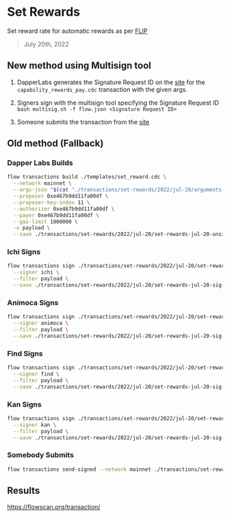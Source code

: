 # Set Rewards

Set reward rate for automatic rewards as per [FLIP](https://github.com/onflow/flips/blob/main/governance/20220718-enable-automatic-rewards.md)

> July 20th, 2022

## New method using Multisign tool

1. DapperLabs generates the Signature Request ID on the [site](https://flow-multisig-git-service-account-onflow.vercel.app/mainnet) for the `capability_rewards_pay.cdc` transaction with the given args.

2. Signers sign with the multisign tool specifying the Signature Request ID
`bash multisig.sh -f flow.json <Signature Request ID>`

3. Someone submits the transaction from the [site](https://flow-multisig-git-service-account-onflow.vercel.app/mainnet)

## Old method (Fallback)

### Dapper Labs Builds


```sh
flow transactions build ./templates/set_reward.cdc \
  --network mainnet \
  --args-json "$(cat "./transactions/set-rewards/2022/jul-20/arguments.json")" \
  --proposer 0xe467b9dd11fa00df \
  --proposer-key-index 11 \
  --authorizer 0xe467b9dd11fa00df \
  --payer 0xe467b9dd11fa00df \
  --gas-limit 1000000 \
  -x payload \
  --save ./transactions/set-rewards/2022/jul-20/set-rewards-jul-20-unsigned.rlp
```

### Ichi Signs

```sh
flow transactions sign ./transactions/set-rewards/2022/jul-20/set-rewards-jul-20-unsigned.rlp \
  --signer ichi \
  --filter payload \
  --save ./transactions/set-rewards/2022/jul-20/set-rewards-jul-20-sig-1.rlp
```

### Animoca Signs

```sh
flow transactions sign ./transactions/set-rewards/2022/jul-20/set-rewards-jul-20-sig-1.rlp \
  --signer animoca \
  --filter payload \
  --save ./transactions/set-rewards/2022/jul-20/set-rewards-jul-20-sig-2.rlp
```

### Find Signs

```sh
flow transactions sign ./transactions/set-rewards/2022/jul-20/set-rewards-jul-20-sig-2.rlp \
  --signer find \
  --filter payload \
  --save ./transactions/set-rewards/2022/jul-20/set-rewards-jul-20-sig-3.rlp
```

### Kan Signs

```sh
flow transactions sign ./transactions/set-rewards/2022/jul-20/set-rewards-jul-20-sig-3.rlp \
  --signer kan \
  --filter payload \
  --save ./transactions/set-rewards/2022/jul-20/set-rewards-jul-20-sig-complete.rlp
```

### Somebody Submits

```sh
flow transactions send-signed --network mainnet ./transactions/set-rewards/2022/jul-20/set-rewards-jul-20-sig-complete.rlp
```

## Results

https://flowscan.org/transaction/
